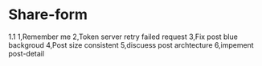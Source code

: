 # Share-form
1.1 
1,Remember me
2,Token server retry failed request
3,Fix post blue backgroud
4,Post size consistent
5,discuess post archtecture
6,impement post-detail
